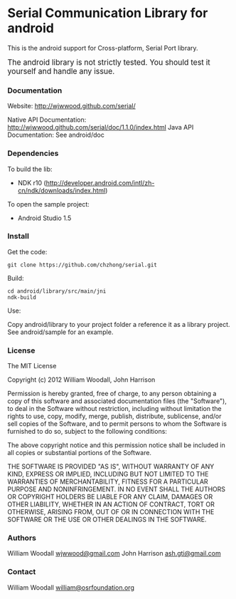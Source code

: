 # Serial Communication Library for android

This is the android support for Cross-platform, Serial Port library.

<big>The android library is not strictly tested. You should test it yourself and handle any issue.</big>

### Documentation

Website: http://wjwwood.github.com/serial/

Native API Documentation: http://wjwwood.github.com/serial/doc/1.1.0/index.html
Java API Documentation: See android/doc

### Dependencies

To build the lib:
* NDK r10 (http://developer.android.com/intl/zh-cn/ndk/downloads/index.html)

To open the sample project:
* Android Studio 1.5

### Install

Get the code:

    git clone https://github.com/chzhong/serial.git

Build:

    cd android/library/src/main/jni
    ndk-build

Use:

Copy android/library to your project folder a reference it as a library project.
See android/sample for an example.

### License

The MIT License

Copyright (c) 2012 William Woodall, John Harrison

Permission is hereby granted, free of charge, to any person obtaining a copy of this software and associated documentation files (the "Software"), to deal in the Software without restriction, including without limitation the rights to use, copy, modify, merge, publish, distribute, sublicense, and/or sell copies of the Software, and to permit persons to whom the Software is furnished to do so, subject to the following conditions:

The above copyright notice and this permission notice shall be included in all copies or substantial portions of the Software.

THE SOFTWARE IS PROVIDED "AS IS", WITHOUT WARRANTY OF ANY KIND, EXPRESS OR IMPLIED, INCLUDING BUT NOT LIMITED TO THE WARRANTIES OF MERCHANTABILITY, FITNESS FOR A PARTICULAR PURPOSE AND NONINFRINGEMENT. IN NO EVENT SHALL THE AUTHORS OR COPYRIGHT HOLDERS BE LIABLE FOR ANY CLAIM, DAMAGES OR OTHER LIABILITY, WHETHER IN AN ACTION OF CONTRACT, TORT OR OTHERWISE, ARISING FROM, OUT OF OR IN CONNECTION WITH THE SOFTWARE OR THE USE OR OTHER DEALINGS IN THE SOFTWARE.

### Authors

William Woodall <wjwwood@gmail.com>
John Harrison <ash.gti@gmail.com>

### Contact

William Woodall <william@osrfoundation.org>

